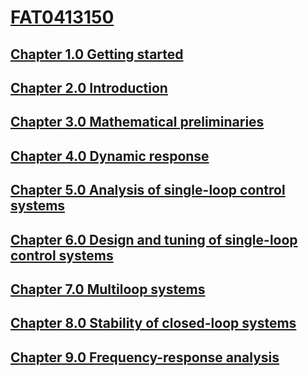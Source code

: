 # [FAT0413150](https://gmxavier.github.io/FAT0413150)


## [Chapter 1.0 Getting started](http://nbviewer.jupyter.org/github/gmxavier/FAT0413150/blob/master/notebooks/01.00-Getting-Started.ipynb)

## [Chapter 2.0 Introduction](http://nbviewer.jupyter.org/github/gmxavier/FAT0413150/blob/master/notebooks/02.00-Introduction.ipynb)

## [Chapter 3.0 Mathematical preliminaries](http://nbviewer.jupyter.org/github/gmxavier/FAT0413150/blob/master/notebooks/03.00-Mathematical-Preliminaries.ipynb)

## [Chapter 4.0 Dynamic response](http://nbviewer.jupyter.org/github/gmxavier/FAT0413150/blob/master/notebooks/04.00-Dynamic-Response.ipynb)

## [Chapter 5.0 Analysis of single-loop control systems](http://nbviewer.jupyter.org/github/gmxavier/FAT0413150/blob/master/notebooks/05.00-Analysis-Control-Systems.ipynb)

## [Chapter 6.0 Design and tuning of single-loop control systems](http://nbviewer.jupyter.org/github/gmxavier/FAT0413150/blob/master/notebooks/06.00-Design-Control-Systems.ipynb)

## [Chapter 7.0 Multiloop systems](http://nbviewer.jupyter.org/github/gmxavier/FAT0413150/blob/master/notebooks/07.00-Multiloop-Systems.ipynb)

## [Chapter 8.0 Stability of closed-loop systems](http://nbviewer.jupyter.org/github/gmxavier/FAT0413150/blob/master/notebooks/08.00-Stability.ipynb)

## [Chapter 9.0 Frequency-response analysis](http://nbviewer.jupyter.org/github/gmxavier/FAT0413150/blob/master/notebooks/09.00-Frequency-Response.ipynb)
